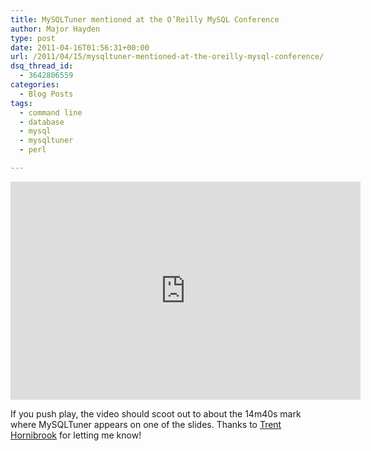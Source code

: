 ```yaml
---
title: MySQLTuner mentioned at the O’Reilly MySQL Conference
author: Major Hayden
type: post
date: 2011-04-16T01:56:31+00:00
url: /2011/04/15/mysqltuner-mentioned-at-the-oreilly-mysql-conference/
dsq_thread_id:
  - 3642806559
categories:
  - Blog Posts
tags:
  - command line
  - database
  - mysql
  - mysqltuner
  - perl

---
```

<iframe title="YouTube video player" width="560" height="349" src="http://www.youtube.com/embed/L1V5T5rknq0?rel=0#t=14m40s" frameborder="0" allowfullscreen></iframe>

If you push play, the video should scoot out to about the 14m40s mark where MySQLTuner appears on one of the slides. Thanks to [Trent Hornibrook][1] for letting me know!

 [1]: http://twitter.com/#!/trenthornibrook